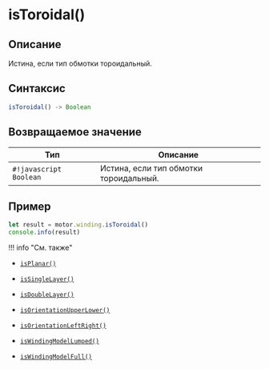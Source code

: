 # isToroidal()

## Описание
Истина, если тип обмотки тороидальный.

## Синтаксис
```javascript
isToroidal() -> Boolean
```

## Возвращаемое значение

| Тип             | Описание                                      |
|------------------|-----------------------------------------------|
| `#!javascript Boolean`        | Истина, если тип обмотки тороидальный.           |

## Пример
```javascript linenums="1"
let result = motor.winding.isToroidal()
console.info(result)
```

!!! info "См. также"


- [`isPlanar()`](./isPlanar.md)

- [`isSingleLayer()`](./isSingleLayer.md)

- [`isDoubleLayer()`](./isDoubleLayer.md)

- [`isOrientationUpperLower()`](./isOrientationUpperLower.md)

- [`isOrientationLeftRight()`](./isOrientationLeftRight.md)

- [`isWindingModelLumped()`](./isWindingModelLumped.md)

- [`isWindingModelFull()`](./isWindingModelFull.md)

